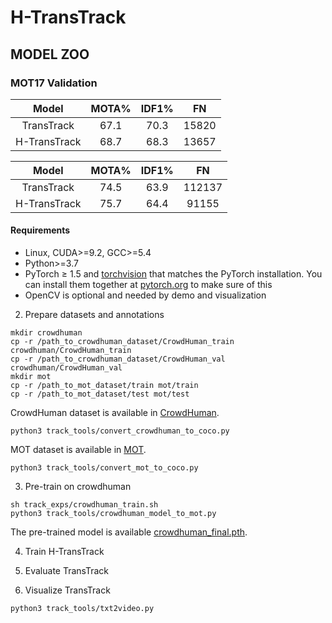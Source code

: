 # H-TransTrack

## MODEL ZOO
### MOT17 Validation
Model | MOTA% | IDF1% | FN |  
:---:|:---:|:---:|:---:|
TransTrack | 67.1 | 70.3 | 15820 | 
H-TransTrack | 68.7 | 68.3 | 13657 |

Model | MOTA% | IDF1% | FN |
:---:|:---:|:---:|:---:|
TransTrack | 74.5 | 63.9| 112137 |
H-TransTrack | 75.7 | 64.4 | 91155 |

#### Requirements
- Linux, CUDA>=9.2, GCC>=5.4
- Python>=3.7
- PyTorch ≥ 1.5 and [torchvision](https://github.com/pytorch/vision/) that matches the PyTorch installation.
  You can install them together at [pytorch.org](https://pytorch.org) to make sure of this
- OpenCV is optional and needed by demo and visualization

2. Prepare datasets and annotations
```
mkdir crowdhuman
cp -r /path_to_crowdhuman_dataset/CrowdHuman_train crowdhuman/CrowdHuman_train
cp -r /path_to_crowdhuman_dataset/CrowdHuman_val crowdhuman/CrowdHuman_val
mkdir mot
cp -r /path_to_mot_dataset/train mot/train
cp -r /path_to_mot_dataset/test mot/test
```
CrowdHuman dataset is available in [CrowdHuman](https://www.crowdhuman.org/). 
```
python3 track_tools/convert_crowdhuman_to_coco.py
```
MOT dataset is available in [MOT](https://motchallenge.net/).
```
python3 track_tools/convert_mot_to_coco.py
```

3. Pre-train on crowdhuman
```
sh track_exps/crowdhuman_train.sh
python3 track_tools/crowdhuman_model_to_mot.py
```
The pre-trained model is available [crowdhuman_final.pth](https://drive.google.com/drive/folders/1DjPL8xWoXDASrxgsA3O06EspJRdUXFQ-?usp=sharing).

4. Train H-TransTrack

5. Evaluate TransTrack

6. Visualize TransTrack
```
python3 track_tools/txt2video.py
```
